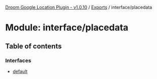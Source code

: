 [Droom Google Location Plugin - v1.0.10](../README.md) / [Exports](../modules.md) / interface/placedata

# Module: interface/placedata

## Table of contents

### Interfaces

- [default](../interfaces/interface_placedata.default.md)
